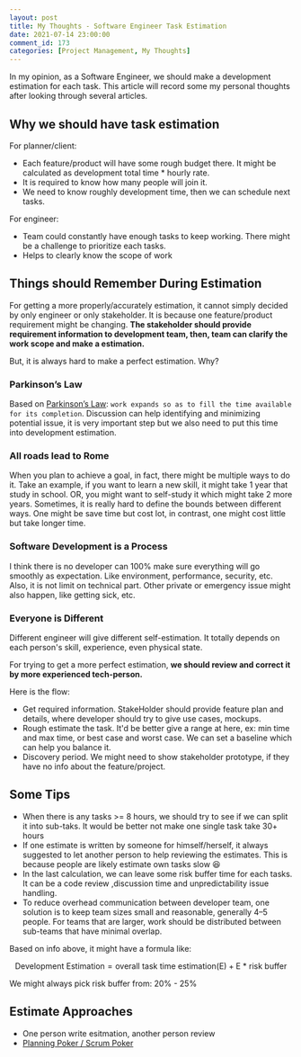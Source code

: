 ```yaml
---
layout: post
title: My Thoughts - Software Engineer Task Estimation
date: 2021-07-14 23:00:00
comment_id: 173
categories: [Project Management, My Thoughts]
---
```


In my opinion, as a Software Engineer, we should make a development estimation for each task. This article will record some my personal thoughts after looking through several articles.

## Why we should have task estimation

For planner/client:

- Each feature/product will have some rough budget there. It might be calculated as development total time * hourly rate.
- It is required to know how many people will join it.
- We need to know roughly development time, then we can schedule next tasks.

For engineer:

- Team could constantly have enough tasks to keep working. There might be a challenge to prioritize each tasks.
- Helps to clearly know the scope of work

## Things should Remember During Estimation

For getting a more properly/accurately estimation, it cannot simply decided by only engineer or only stakeholder. It is because one feature/product requirement might be changing. **The stakeholder should provide requirement information to development team, then, team can clarify the work scope and make a estimation.**

But, it is always hard to make a perfect estimation. Why?

### Parkinson’s Law

Based on [Parkinson’s Law](https://en.wikipedia.org/wiki/Parkinson%27s_law#:~:text=Parkinson's%20law%20is%20the%20adage,of%20bureaucracy%20in%20an%20organization.): `work expands so as to fill the time available for its completion`. Discussion can help identifying and minimizing potential issue, it is very important step but we also need to put this time into development estimation.

### All roads lead to Rome

When you plan to achieve a goal, in fact, there might be multiple ways to do it. Take an example, if you want to learn a new skill, it might take 1 year that study in school. OR, you might want to self-study it which might take 2 more years. Sometimes, it is really hard to define the bounds between different ways. One might be save time but cost lot, in contrast, one might cost little but take longer time.

### Software Development is a Process

I think there is no developer can 100% make sure everything will go smoothly as expectation. Like environment, performance, security, etc. Also, it is not limit on technical part. Other private or emergency issue might also happen, like getting sick, etc.

### Everyone is Different

Different engineer will give different self-estimation. It totally depends on each person's skill, experience, even physical state.

For trying to get a more perfect estimation, **we should review and correct it by more experienced tech-person.**

Here is the flow:

- Get required information. StakeHolder should provide feature plan and details, where developer should try to give use cases, mockups.
- Rough estimate the task. It'd be better give a range at here, ex: min time and max time, or best case and worst case. We can set a baseline which can help you balance it.
- Discovery period. We might need to show stakeholder prototype, if they have no info about the feature/project.

## Some Tips

- When there is any tasks >= 8 hours, we should try to see if we can split it into sub-taks. It would be better not make one single task take 30+ hours
- If one estimate is written by someone for himself/herself, it always suggested to let another person to help reviewing the estimates. This is because people are likely estimate own tasks slow 😆
- In the last calculation, we can leave some risk buffer time for each tasks. It can be a code review ,discussion time and unpredictability issue handling.
- To reduce overhead communication between developer team, one solution is to keep team sizes small and reasonable, generally 4–5 people. For teams that are larger, work should be distributed between sub-teams that have minimal overlap.

Based on info above, it might have a formula like:

$$
\text{Development Estimation} = \text{overall task time estimation(E)} + \text{E * risk buffer}
$$

We might always pick risk buffer from: 20% - 25%

## Estimate Approaches

- One person write esitmation, another person review
- [Planning Poker / Scrum Poker](https://en.wikipedia.org/wiki/Planning_poker)
